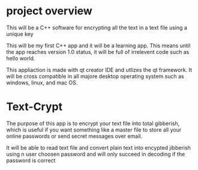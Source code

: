 # project overview
This will be a C++ software for encrypting all the text in a text file using a unique key

This will be my first C++ app and it will be a learning app. This means until the app reaches version 1.0 status, it will be full of irrelevent code such as hello world. 

This appliaction is made with qt creator IDE and utlizes the qt framework. It will be cross compatible in all majore desktop operating system such as windows, linux, and mac OS. 

# Text-Crypt
The purpose of this app is to encrypt your text file into total gibberish, which is useful if you want something like a master file to store all your online passwords or send secret messages over email. 

It will be able to read text file and convert plain text into encypted jibberish using n user choosen password and will only succeed in decoding if the password is correct
